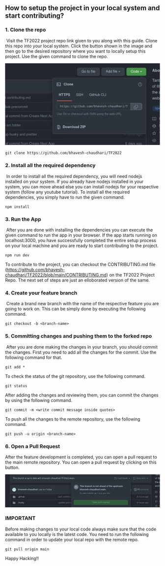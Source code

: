 ## How to setup the project in your local system and start contributing?



### 1. Clone the repo

​	Visit the TF2022 project repo link given to you along with this guide. Clone this repo into your local system. Click the button shown in the image and then go to the desired repository where you want to locally setup this project. Use the given command to clone the repo.

![](./images/setup-guide/2.jpeg)
```
git clone https://github.com/bhavesh-chaudhari/TF2022
```

### 2. Install all the required dependency

​	In order to install all the required dependency, you will need nodejs installed on your system. If you already have nodejs installed in your system, you can move ahead else you can install nodejs for your respective system (follow any youtube tutorial). To install all the required dependencies, you simply have to run the given command.

```
npm install
```

### 3. Run the App
​	After you are done with installing the dependencies you can execute the given command to run the app in your browser. If the app starts running on localhost:3000, you have successfully completed the entire setup process on your local machine and you are ready to start contributing to the project. 
```
npm run dev
```
To contribute to the project, you can checkout the CONTRIBUTING.md file (https://github.com/bhavesh-chaudhari/TF2022/blob/main/CONTRIBUTING.md) on the TF2022 Project Repo. The next set of steps are just an elloborated version of the same. 

### 4. Create your feature branch

​	Create a brand new branch with the name of the respective feature you are going to work on. This can be simply done by executing the following command.

```
git checkout -b <branch-name>
```

### 5. Committing changes and pushing them to the forked repo

​	After you are done making the changes in your branch, you should commit the changes. First you need to add all the changes for the commit. Use the following command for that.

```
git add *
```

To check the status of the git repository, use the following command.

```
git status
```

After adding the changes and reviewing them, you can commit the changes by using the following command. 

```
git commit -m <write commit message inside quotes>
```

To push all the changes to the remote repository, use the following command.

```
git push -u origin <branch-name>
```

### 6. Open a Pull Request

After the feature development is completed, you can open a pull request to the main remote repository. You can open a pull request by clicking on this button. 

![](./images/setup-guide/4.jpeg)

### IMPORTANT

Before making changes to your local code always make sure that the code available to you locally is the latest code. You need to run the following command in order to update your local repo with the remote repo.
```
git pull origin main
```

Happy Hacking!!
